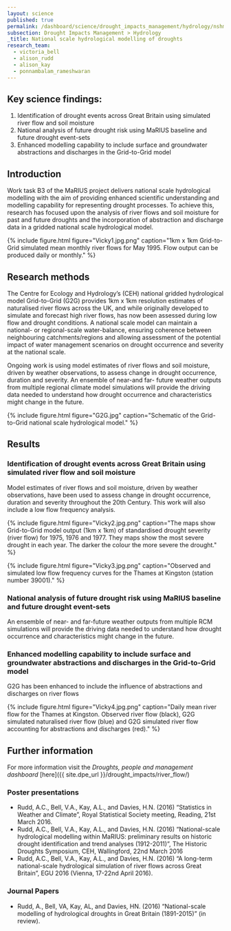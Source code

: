 ```yaml
---
layout: science
published: true
permalink: /dashboard/science/drought_impacts_management/hydrology/nshmd/
subsection: Drought Impacts Management > Hydrology
_title: National scale hydrological modelling of droughts
research_team:
  - victoria_bell
  - alison_rudd
  - alison_kay
  - ponnambalam_rameshwaran
---
```

 
## Key science findings:
1.	Identification of drought events across Great Britain using simulated river flow and soil moisture 
2.	 National analysis of future drought risk using MaRIUS baseline and future drought event-sets
3.	Enhanced modelling capability to include surface and groundwater abstractions and discharges in the Grid-to-Grid model


## Introduction

Work task B3 of the MaRIUS project delivers national scale hydrological modelling with the aim of providing enhanced scientific understanding and modelling capability for representing drought processes. To achieve this, research has focused upon the analysis of river flows and soil moisture for past and future droughts and the incorporation of abstraction and discharge data in a gridded national scale hydrological model. 

{% include 
	figure.html 
	figure="Vicky1.jpg.png" 
	caption="1km x 1km Grid-to-Grid simulated mean monthly river flows for May 1995. Flow output can be produced daily or monthly." 
%}

## Research methods

The Centre for Ecology and Hydrology’s (CEH) national gridded hydrological model Grid-to-Grid (G2G) provides 1km x 1km resolution estimates of naturalised river flows across the UK, and while originally developed to simulate and forecast high river flows, has now been assessed during low flow and drought conditions. A national scale model can maintain a national- or regional-scale water-balance, ensuring coherence between neighbouring catchments/regions and allowing assessment of the potential impact of water management scenarios on drought occurrence and severity at the national scale. 

Ongoing work is using model estimates of river flows and soil moisture, driven by weather observations, to assess change in drought occurrence, duration and severity. An ensemble of near-and far- future weather outputs from multiple regional climate model simulations will provide the driving data needed to understand how drought occurrence and characteristics might change in the future.

{% include 
	figure.html 
	figure="G2G.jpg" 
	caption="Schematic of the Grid-to-Grid national scale hydrological model." 
%}

## Results 

### Identification of drought events across Great Britain using simulated river flow and soil moisture 

Model estimates of river flows and soil moisture, driven by weather observations, have been used to assess change in drought occurrence, duration and severity throughout the 20th Century. This work will also include a low flow frequency analysis.  

{% include 
	figure.html 
	figure="Vicky2.jpg.png" 
	caption="The maps show Grid-to-Grid model output (1km x 1km) of standardised drought severity (river flow) for 1975, 1976 and 1977. They maps show the most severe drought in each year. The darker the colour the more severe the drought." 
%}

{% include 
	figure.html 
	figure="Vicky3.jpg.png" 
	caption="Observed and simulated low flow frequency curves for the Thames at Kingston (station number 39001)." 
%}

### National analysis of future drought risk using MaRIUS baseline and future drought event-sets

An ensemble of near- and far-future weather outputs from multiple RCM simulations will provide the driving data needed to understand how drought occurrence and characteristics might change in the future.

### Enhanced modelling capability to include surface and groundwater abstractions and discharges in the Grid-to-Grid model

G2G has been enhanced to include the influence of abstractions and discharges on river flows

{% include 
	figure.html 
	figure="Vicky4.jpg.png" 
	caption="Daily mean river flow for the Thames at Kingston. Observed river flow (black), G2G simulated naturalised river flow (blue) and G2G simulated river flow accounting for abstractions and discharges (red)." 
%}

## Further information

For more information visit the _Droughts, people and management dashboard_ [here]({{ site.dpe_url }}/drought_impacts/river_flow/)

### Poster presentations

* Rudd, A.C., Bell, V.A., Kay, A.L., and Davies, H.N. (2016) “Statistics in Weather and Climate”, Royal Statistical Society meeting, Reading, 21st March 2016.
* Rudd, A.C., Bell, V.A., Kay, A.L., and Davies, H.N. (2016) “National-scale hydrological modelling within MaRIUS: preliminary results on historic drought identification and trend analyses (1912-2011)”, The Historic Droughts Symposium, CEH, Wallingford, 22nd March 2016
* Rudd, A.C., Bell, V.A., Kay, A.L., and Davies, H.N. (2016) “A long-term national-scale hydrological simulation of river flows across Great Britain”, EGU 2016 (Vienna, 17-22nd April 2016).

### Journal Papers

* Rudd, A., Bell, VA, Kay, AL, and Davies, HN. (2016) “National-scale modelling of hydrological droughts in Great Britain (1891-2015)” (in review).
